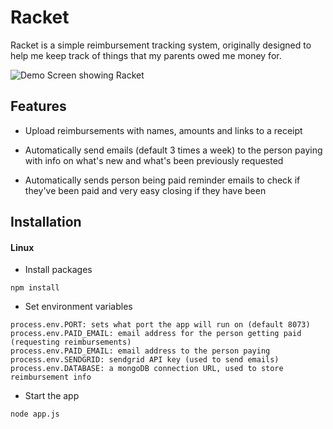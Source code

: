 # Racket ![<CircleCI>](https://circleci.com/gh/sbmercury/racket.svg?style=shield)

Racket is a simple reimbursement tracking system, originally designed to help me keep track
of things that my parents owed me money for.

![Demo Screen showing Racket](https://i.imgur.com/8AaqoRP.png)

## Features

- Upload reimbursements with names, amounts and links to a receipt


- Automatically send emails (default 3 times a week) to the person
paying with info on what's new and what's been previously requested
  

- Automatically sends person being paid reminder emails to check if they've
been paid and very easy closing if they have been


## Installation

#### Linux

- Install packages

`npm install`

- Set environment variables

`process.env.PORT: sets what port the app will run on (default 8073)`  
`process.env.PAID_EMAIL: email address for the person getting paid (requesting reimbursements)`  
`process.env.PAID_EMAIL: email address to the person paying`  
`process.env.SENDGRID: sendgrid API key (used to send emails)`  
`process.env.DATABASE: a mongoDB connection URL, used to store reimbursement info`


- Start the app

`node app.js`


